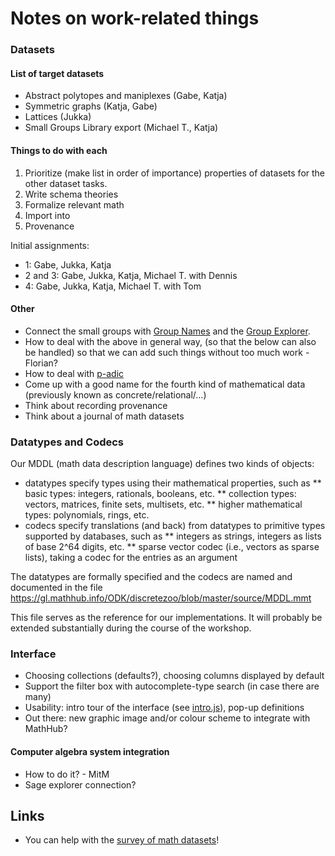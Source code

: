 # Notes on work-related things

### Datasets

#### List of target datasets
- Abstract polytopes and maniplexes (Gabe, Katja)
- Symmetric graphs (Katja, Gabe)
- Lattices (Jukka)
- Small Groups Library export (Michael T., Katja)

#### Things to do with each

1. Prioritize (make list in order of importance) properties of datasets for the other dataset tasks.
2. Write schema theories
3. Formalize relevant math
4. Import into
5. Provenance

Initial assignments:
- 1: Gabe, Jukka, Katja
- 2 and 3: Gabe, Jukka, Katja, Michael T. with Dennis
- 4: Gabe, Jukka, Katja, Michael T. with Tom

#### Other

- Connect the small groups with [Group Names](https://people.maths.bris.ac.uk/~matyd/GroupNames/index.html) and the [Group Explorer](https://nathancarter.github.io/group-explorer/GroupExplorer.html).
- How to deal with the above in general way, (so that the below can also be handled) so that we can add such things without too much work - Florian?
- How to deal with [p-adic](https://gitlab.com/mathzeta2/zetalib/blob/master/zetalib/p-adic-examples.json)
- Come up with a good name for the fourth kind of mathematical data (previously known as concrete/relational/...)
- Think about recording provenance
- Think about a journal of math datasets

### Datatypes and Codecs

Our MDDL (math data description language) defines two kinds of objects:
* datatypes specify types using their mathematical properties, such as
  ** basic types: integers, rationals, booleans, etc.
  ** collection types: vectors, matrices, finite sets, multisets, etc.
  ** higher mathematical types: polynomials, rings, etc.
 * codecs specify translations (and back) from datatypes to primitive types supported by databases, such as
  ** integers as strings, integers as lists of base 2^64 digits, etc.
  ** sparse vector codec (i.e., vectors as sparse lists), taking a codec for the entries as an argument

The datatypes are formally specified and the codecs are named and documented in the file https://gl.mathhub.info/ODK/discretezoo/blob/master/source/MDDL.mmt

This file serves as the reference for our implementations.
It will probably be extended substantially during the course of the workshop.

### Interface

- Choosing collections (defaults?), choosing columns displayed by default
- Support the filter box with autocomplete-type search (in case there are many)
- Usability: intro tour of the interface (see [intro.js](https://introjs.com/)), pop-up definitions
- Out there: new graphic image and/or colour scheme to integrate with MathHub?

#### Computer algebra system integration

- How to do it? - MitM
- Sage explorer connection?

## Links

- You can help with the [survey of math datasets](https://mathdb.mathhub.info/)!
